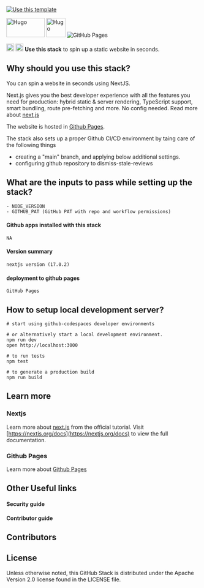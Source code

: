 [![Use this template](https://github.com/stack-instance/badge.svg)](https://github.com/stack-instance?stack_template_owner=3loka&stack_template_repo=nextjs-pages-stack)
                                
                
<img src="https://upload.wikimedia.org/wikipedia/commons/8/8e/Nextjs-logo.svg" alt="Hugo" width="100" height ="50"/>   <img src="https://upload.wikimedia.org/wikipedia/commons/3/30/OCR-A_char_Plus_Sign.svg" alt="Hugo" width="50" height ="50"/>   <img src="./.github/stacks/githubpages.png" alt="GitHub Pages" />

<p>
     <img src="https://assets.vercel.com/image/upload/v1607554385/repositories/next-js/next-logo.png" height="20">
    <img src="https://github.githubassets.com/images/modules/site/icons/footer/github-mark.svg" height="20">
    <b>Use this stack</b> to spin up a static website in seconds.
</p>


## Why should you use this stack?
You can spin a website in seconds using NextJS.

Next.js gives you the best developer experience with all the features you need for production: hybrid static & server rendering, TypeScript support, smart bundling, route pre-fetching and more. No config needed. Read more about [next.js](https://nextjs.org/learn)

The website is hosted in [Github Pages](https://pages.github.com/). 

The stack also sets up a proper Github CI/CD environment by taing care of the following things
- creating a "main" branch, and applying below additional settings.
- configuring github repository to dismiss-stale-reviews


## What are the inputs to pass while setting up the stack?
```
- NODE_VERSION
- GITHUB_PAT (GitHub PAT with repo and workflow permissions)
```

#### Github apps installed with this stack
```
NA
```

#### Version summary
```nextjs version (17.0.2)```

#### deployment to github pages
```
GitHub Pages
```

## How to setup local development server?
```
# start using github-codespaces developer environments 

# or alternatively start a local development environment.
npm run dev
open http://localhost:3000 

# to run tests
npm test

# to generate a production build
npm run build
```

## Learn more 

### Nextjs
Learn more about [next.js](https://nextjs.org/learn) from the official tutorial.
Visit [https://nextjs.org/docs](https://nextjs.org/docs) to view the full documentation.

### Github Pages
Learn more about [Github Pages](https://pages.github.com/)

## Other Useful links

#### Security guide

#### Contributor guide

## Contributors 


## License
Unless otherwise noted, this GitHub Stack is distributed under the Apache Version 2.0 license found in the LICENSE file.
